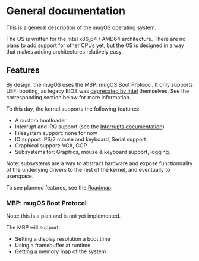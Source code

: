 # General documentation

This is a general description of the mugOS operating system.

The OS is written for the Intel x86_64 / AMD64 architecture. There are no plans to add support for other CPUs yet,
but the OS is designed in a way that makes adding architectures relatively easy.

## Features

By design, the mugOS uses the MBP: mugOS Boot Protocol. It only supports UEFI booting, as legacy BIOS was
[deprecated by Intel](https://www.intel.com/content/www/us/en/support/articles/000057401/intel-nuc.html) themselves.
See the corresponding section below for more information.

To this day, the kernel supports the following features:
- A custom bootloader
- Interrupt and IRQ support (see the [Interrupts documentation](./Interrupts.md))
- Filesystem support: none for now
- IO support: PS/2 mouse and keyboard, Serial support
- Graphical support: VGA, GOP
- Subsystems for: Graphics, mouse & keyboard support, logging.

Note: subsystems are a way to abstract hardware and expose functionnality of the underlying drivers to the
rest of the kernel, and eventually to userspace.

To see planned features, see the [Roadmap](./Roadmap.md).

### MBP: mugOS Boot Protocol

Note: this is a plan and is not yet implemented.

The MBP will support:
- Setting a display resolution a boot time
- Using a framebuffer at runtime
- Getting a memory map of the system
